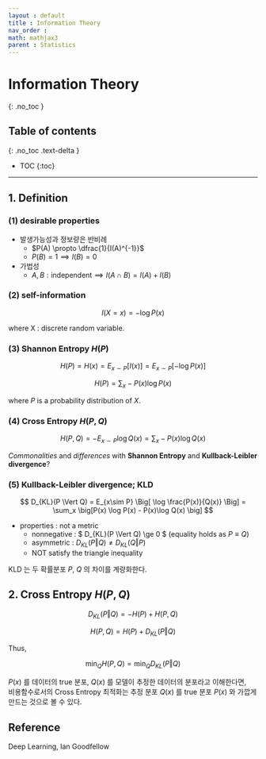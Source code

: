 ```yaml
---
layout : default
title : Information Theory
nav_order : 
math: mathjax3
parent : Statistics
---
```


# Information Theory
{: .no_toc }

## Table of contents
{: .no_toc .text-delta }

- TOC
{:toc}

---

## 1. Definition

### (1) desirable properties

 - 발생가능성과 정보량은 반비례  
    - $P(A) \propto \dfrac{1}{I(A)^{-1}}$
    - $P(B)=1 \implies I(B)=0$
 - 가법성  
    - $A,B:\text{independent} \implies I(A\cap B)=I(A)+I(B)$

### (2) self-information

$$ I(X=x) = - \log P(x) $$

where X : discrete random variable.

### (3) Shannon Entropy $H(P)$

$$ H(P) = H(x) = E_{x \sim P} [I(x)] = E_{x \sim P} [- \log P(x)]$$

$$ H(P) = \sum_x -P(x) \log P(x) $$

where $P$ is a probability distribution of $X$.

### (4) Cross Entropy $H(P,Q)$

$$ H(P,Q) = - E_{x \sim P} \log Q(x) = \sum_x -P(x) \log Q(x) $$

*Commonalities* and *differences* with **Shannon Entropy** and **Kullback-Leibler divergence**?

### (5) Kullback-Leibler divergence; KLD

$$ D_{KL}(P \Vert Q) = E_{x\sim P} \Big[ \log \frac{P(x)}{Q(x)} \Big] = \sum_x \big[P(x) \log P(x) - P(x)\log Q(x) \big] $$

 - properties : not a metric
    - nonnegative : $ D_{KL}(P \Vert Q) \ge 0 $ (equality holds as $P \equiv Q$) 
    - asymmetric : $D_{KL}(P \Vert Q) \neq D_{KL}(Q \Vert P)$
    - NOT satisfy the triangle inequality 

KLD 는 두 확률분포 $P$, $Q$ 의 차이를 계량화한다.  

## 2. Cross Entropy $H(P,Q)$

$$ D_{KL}(P \Vert Q) = -H(P) + H(P,Q) $$

$$ H(P,Q) = H(P) + D_{KL}(P \Vert Q) $$

Thus,

$$ \min_{Q} H(P,Q) = \min_{Q} D_{KL}(P \Vert Q) $$

$P(x)$ 를 데이터의 true 분포, $Q(x)$ 를 모델이 추정한 데이터의 분포라고 이해한다면,  
비용함수로서의 Cross Entropy 최적화는 추정 분포 $Q(x)$ 를 true 분포 $P(x)$ 와 가깝게 만드는 것으로 볼 수 있다.


## Reference
Deep Learning, Ian Goodfellow
